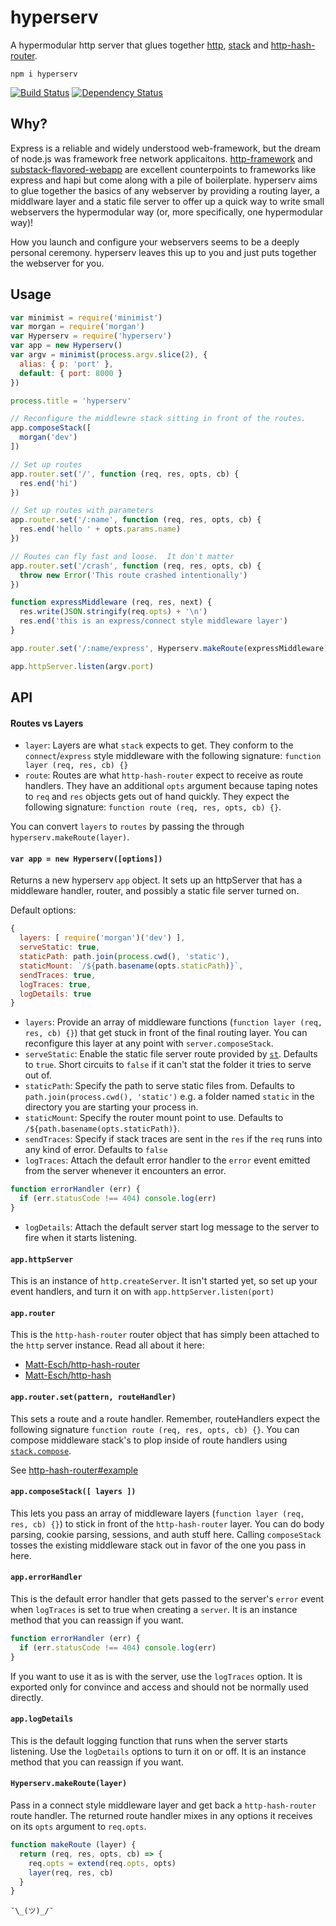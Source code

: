 # hyperserv

A hypermodular http server that glues together [http](https://nodejs.org/api/http.html), [stack](http://github.com/creationix/stack) and [http-hash-router](https://github.com/Matt-Esch/http-hash-router).

```
npm i hyperserv
```

[![Build Status](https://travis-ci.org/bcomnes/hyperserv.svg?branch=master)](https://travis-ci.org/bcomnes/hyperserv)
[![Dependency Status](https://david-dm.org/bcomnes/hyperserv.svg)](https://david-dm.org/bcomnes/hyperserv)

## Why?

Express is a reliable and widely understood web-framework, but the dream of node.js was framework free network applicaitons.  [http-framework](https://github.com/Raynos/http-framework) and [substack-flavored-webapp](https://github.com/substack/substack-flavored-webapp) are excellent counterpoints to frameworks like express and hapi but come along with a pile of boilerplate.  hyperserv aims to glue together the basics of any webserver by providing a routing layer, a middlware layer and a static file server to offer up a quick way to write small webservers the hypermodular way (or, more specifically, one hypermodular way)!

How you launch and configure your webservers seems to be a deeply personal ceremony.  hyperserv leaves this up to you and just puts together the webserver for you.


## Usage

```js
var minimist = require('minimist')
var morgan = require('morgan')
var Hyperserv = require('hyperserv')
var app = new Hyperserv()
var argv = minimist(process.argv.slice(2), {
  alias: { p: 'port' },
  default: { port: 8000 }
})

process.title = 'hyperserv'

// Reconfigure the middlewre stack sitting in front of the routes.
app.composeStack([
  morgan('dev')
])

// Set up routes
app.router.set('/', function (req, res, opts, cb) {
  res.end('hi')
})

// Set up routes with parameters
app.router.set('/:name', function (req, res, opts, cb) {
  res.end('hello ' + opts.params.name)
})

// Routes can fly fast and loose.  It don't matter
app.router.set('/crash', function (req, res, opts, cb) {
  throw new Error('This route crashed intentionally')
})

function expressMiddleware (req, res, next) {
  res.write(JSON.stringify(req.opts) + '\n')
  res.end('this is an express/connect style middleware layer')
}

app.router.set('/:name/express', Hyperserv.makeRoute(expressMiddleware))

app.httpServer.listen(argv.port)
```

## API

#### Routes vs Layers

- `layer`: Layers are what `stack` expects to get.  They conform to the `connect`/`express` style middleware with the following signature: `function layer (req, res, cb) {}`
- `route`: Routes are what `http-hash-router` expect to receive as route handlers.  They have an additional `opts` argument because taping notes to `req` and `res` objects gets out of hand quickly.  They expect the following signature: `function route (req, res, opts, cb) {}`.

You can convert `layers` to `routes` by passing the through `hyperserv.makeRoute(layer)`.

#### `var app = new Hyperserv([options])`

Returns a new hyperserv `app` object. It sets up an httpServer that has a middleware handler, router, and possibly a static file server turned on.

Default options:

```js
{
  layers: [ require('morgan')('dev') ],
  serveStatic: true,
  staticPath: path.join(process.cwd(), 'static'),
  staticMount: `/${path.basename(opts.staticPath)}`,
  sendTraces: true,
  logTraces: true,
  logDetails: true
}
```

- `layers`: Provide an array of middleware functions (`function layer (req, res, cb) {}`) that get stuck in front of the final routing layer.  You can reconfigure this layer at any point with `server.composeStack`.
- `serveStatic`: Enable the static file server route provided by [`st`](http://npmjs.com/st). Defaults to `true`.  Short circuits to `false` if it can't stat the folder it tries to serve out of.
- `staticPath`: Specify the path to serve static files from.  Defaults to `path.join(process.cwd(), 'static')` e.g. a folder named `static` in the directory you are starting your process in.
- `staticMount`: Specify the router mount point to use.  Defaults to `/${path.basename(opts.staticPath)}`.
- `sendTraces`: Specify if stack traces are sent in the `res` if the `req` runs into any kind of error.  Defaults to `false`
- `logTraces`: Attach the default error handler to the `error` event emitted from the server whenever it encounters an error.

```js
function errorHandler (err) {
  if (err.statusCode !== 404) console.log(err)
}
```

- `logDetails`: Attach the default server start log message to the server to fire when it starts listening.

#### `app.httpServer`

This is an instance of `http.createServer`.  It isn't started yet, so set up your event handlers, and turn it on with `app.httpServer.listen(port)`

#### `app.router`

This is the `http-hash-router` router object that has simply been attached to the `http` server instance.  Read all about it here:

- [Matt-Esch/http-hash-router](https://github.com/Matt-Esch/http-hash-router)
- [Matt-Esch/http-hash](https://github.com/Matt-Esch/http-hash)

#### `app.router.set(pattern, routeHandler)`

This sets a route and a route handler.  Remember, routeHandlers expect the following signature `function route (req, res, opts, cb) {}`.  You can compose middleware stack's to plop inside of route handlers using [`stack.compose`](https://github.com/creationix/stack/blob/master/stack.js#L36).

See [http-hash-router#example](https://github.com/Matt-Esch/http-hash-router#example)

#### `app.composeStack([ layers ])`

This lets you pass an array of middleware layers (`function layer (req, res, cb) {}`) to stick in front of the `http-hash-router` layer.  You can do body parsing, cookie parsing, sessions, and auth stuff here.  Calling `composeStack` tosses the existing middleware stack out in favor of the one you pass in here.

#### `app.errorHandler`

This is the default error handler that gets passed to the server's `error` event when `logTraces` is set to true when creating a `server`.  It is an instance method that you can reassign if you want.

```js
function errorHandler (err) {
  if (err.statusCode !== 404) console.log(err)
}
```

If you want to use it as is with the server, use the `logTraces` option.  It is exported only for convince and access and should not be normally used directly.

#### `app.logDetails`

This is the default logging function that runs when the server starts listening.  Use the `logDetails` options to turn it on or off.  It is an instance method that you can reassign if you want.

#### `Hyperserv.makeRoute(layer)`

Pass in a connect style middleware layer and get back a `http-hash-router` route handler.  The returned route handler mixes in any options it receives on its `opts` argument to `req.opts`.

```js
function makeRoute (layer) {
  return (req, res, opts, cb) => {
    req.opts = extend(req.opts, opts)
    layer(req, res, cb)
  }
}
```

`¯\_(ツ)_/¯`

